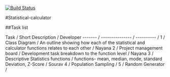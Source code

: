 [![Build Status](https://travis-ci.com/nt27web/statistical-calculator.svg?branch=main)](https://travis-ci.com/github/nt27web/statistical-calculator)

#Statistical-calculator

##Task list

Task / Short Description / Developer
------- / --------------- / ---------- / 
1 / Class Diagram / An outline showing how each of the statistical and calculator functions relates to each other / Nayana 
2 / Project management board / Development task breakdown to the function level / Nayana
3 / Descriptive Statistics functions / functions- mean, median, mode, standard Deviation, Z-Score / Sourav
4 / Population Sampling / 
5 / Random Generator / 
	

